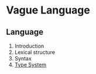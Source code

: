 # Vague Language

## Language

1. Introduction
2. Lexical structure
3. Syntax
4. [Type System](./types.md)